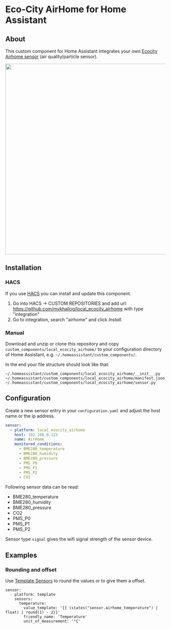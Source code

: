 # Eco-City AirHome for Home Assistant

## About
This custom component for Home Assistant integrates your own [Ecocity Airhome sensor](https://beegreen.com.ua/airhome-pristrij-monitoringu-jakosti-povitrja-primishhennjah-16518)  (air quality/particle sensor). 

<img src="https://user-images.githubusercontent.com/1454659/111311840-57ef8300-8667-11eb-8c9a-05034a7d9153.png" width="600">

## Installation
### HACS
If you use [HACS](https://hacs.xyz/) you can install and update this component.
1. Go into HACS -> CUSTOM REPOSITORIES and add url: https://github.com/mykhailog/local_ecocity_airhome with type "integration"
2. Go to integration, search "airhome" and click *Install*.


### Manual
Download and unzip or clone this repository and copy `custom_components/local_ecocity_airhome/` to your configuration directory of Home Assistant, e.g. `~/.homeassistant/custom_components/`.

In the end your file structure should look like that:
```
~/.homeassistant/custom_components/local_ecocity_airhome/__init__.py
~/.homeassistant/custom_components/local_ecocity_airhome/manifest.json
~/.homeassistant/custom_components/local_ecocity_airhome/sensor.py
```

## Configuration
Create a new sensor entry in your `configuration.yaml` and adjust the host name or the ip address.

```yaml
sensor:
  - platform: local_ecocity_airhome
    host: 192.168.0.123
    name: AirHome
    monitored_conditions:
      - BME280_temperature
      - BME280_humidity
      - BME280_pressure
      - PMS_P0
      - PMS_P1
      - PMS_P2
      - CO2
```

Following sensor data can be read:

- BME280_temperature
- BME280_humidity
- BME280_pressure
- CO2
- PMS_P0
- PMS_P1
- PMS_P2

Sensor type `signal` gives the wifi signal strength of the sensor device.



## Examples

### Rounding and offset

Use [Template Sensors](https://www.home-assistant.io/integrations/template/) to round the values or to give them a offset.
```
sensor:
  - platform: template
    sensors:
      temperature:
        value_template: '{{ (states("sensor.airhome_temperature") | float) | round(1) - 2}}'
        friendly_name: 'Temperature'
        unit_of_measurement: '°C'
```



